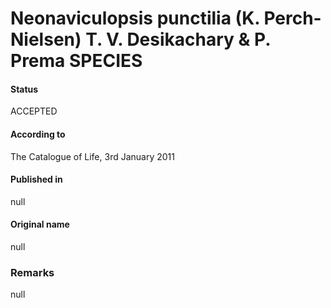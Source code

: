 Neonaviculopsis punctilia (K. Perch-Nielsen) T. V. Desikachary & P. Prema SPECIES
=======

#### Status
ACCEPTED

#### According to
The Catalogue of Life, 3rd January 2011

#### Published in
null

#### Original name
null

### Remarks
null